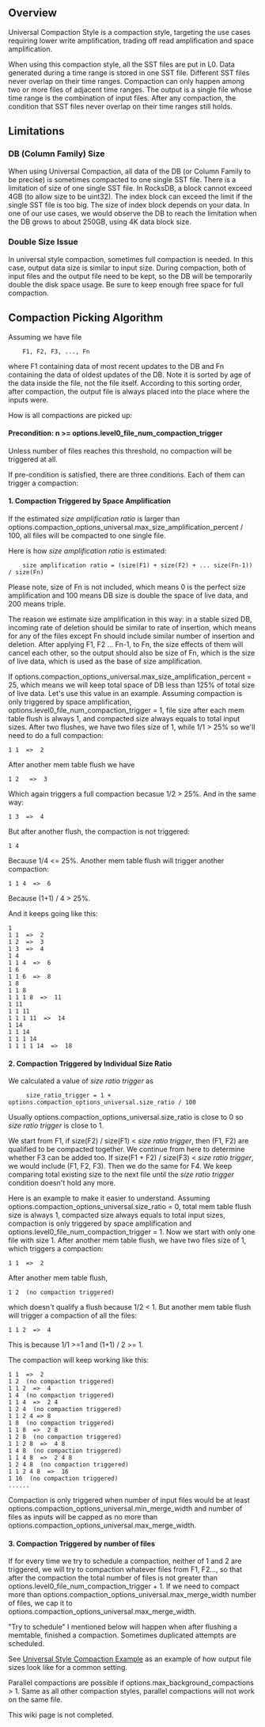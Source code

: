 ## Overview
Universal Compaction Style is a compaction style, targeting the use cases requiring lower write amplification, trading off read amplification and space amplification.

When using this compaction style, all the SST files are put in L0. Data generated during a time range is stored in one SST file. Different SST files never overlap on their time ranges. Compaction can only happen among two or more files of adjacent time ranges. The output is a single file whose time range is the combination of input files. After any compaction, the condition that SST files never overlap on their time ranges still holds. 

## Limitations
### DB (Column Family) Size
When using Universal Compaction, all data of the DB (or Column Family to be precise) is sometimes compacted to one single SST file. There is a limitation of size of one single SST file. In RocksDB, a block cannot exceed 4GB (to allow size to be uint32). The index block can exceed the limit if the single SST file is too big. The size of index block depends on your data. In one of our use cases, we would observe the DB to reach the limitation when the DB grows to about 250GB, using 4K data block size.

### Double Size Issue
In universal style compaction, sometimes full compaction is needed. In this case, output data size is similar to input size. During compaction, both of input files and the output file need to be kept, so the DB will be temporarily double the disk space usage. Be sure to keep enough free space for full compaction.

## Compaction Picking Algorithm
Assuming we have file
```
    F1, F2, F3, ..., Fn
```
where F1 containing data of most recent updates to the DB and Fn containing the data of oldest updates of the DB. Note it is sorted by age of the data inside the file, not the file itself. According to this sorting order, after compaction, the output file is always placed into the place where the inputs were.

How is all compactions are picked up:

#### Precondition: n >= options.level0_file_num_compaction_trigger
Unless number of files reaches this threshold, no compaction will be triggered at all.

If pre-condition is satisfied, there are three conditions. Each of them can trigger a compaction:

#### 1. Compaction Triggered by Space Amplification
If the estimated _size amplification ratio_ is larger than options.compaction_options_universal.max_size_amplification_percent / 100, all files will be compacted to one single file.

Here is how _size amplification ratio_ is estimated:

```
    size amplification ratio = (size(F1) + size(F2) + ... size(Fn-1)) / size(Fn)
```
Please note, size of Fn is not included, which means 0 is the perfect size amplification and 100 means DB size is double the space of live data, and 200 means triple.

The reason we estimate size amplification in this way: in a stable sized DB, incoming rate of deletion should be similar to rate of insertion, which means for any of the files except Fn should include similar number of insertion and deletion. After applying F1, F2 ... Fn-1, to Fn, the size effects of them will cancel each other, so the output should also be size of Fn, which is the size of live data, which is used as the base of size amplification.

If options.compaction_options_universal.max_size_amplification_percent = 25, which means we will keep total space of DB less than 125% of total size of live data. Let's use this value in an example. Assuming compaction is only triggered by space amplification, options.level0_file_num_compaction_trigger = 1, file size after each mem table flush is always 1, and compacted size always equals to total input sizes. After two flushes, we have two files size of 1, while 1/1 > 25% so we'll need to do a full compaction:

```
1 1  =>  2
```

After another mem table flush we have

```
1 2   =>  3
```

Which again triggers a full compaction becasue 1/2 > 25%. And in the same way:

```
1 3  =>  4
```

But after another flush, the compaction is not triggered:

```
1 4
```

Because 1/4 <= 25%. Another mem table flush will trigger another compaction:

```
1 1 4  =>  6
```

Because (1+1) / 4 > 25%.

And it keeps going like this:

```
1
1 1  =>  2
1 2  =>  3
1 3  =>  4
1 4
1 1 4  =>  6
1 6
1 1 6  =>  8
1 8
1 1 8
1 1 1 8  =>  11
1 11
1 1 11
1 1 1 11  =>  14
1 14
1 1 14
1 1 1 14
1 1 1 1 14  =>  18
```

#### 2. Compaction Triggered by Individual Size Ratio
We calculated a value of _size ratio trigger_ as

```
     size_ratio_trigger = 1 + options.compaction_options_universal.size_ratio / 100
```
Usually options.compaction_options_universal.size_ratio is close to 0 so _size ratio trigger_ is close to 1.

We start from F1, if size(F2) / size(F1) < _size ratio trigger_, then (F1, F2) are qualified to be compacted together. We continue from here to determine whether F3 can be added too. If size(F1 + F2) / size(F3) < _size ratio trigger_, we would include (F1, F2, F3). Then we do the same for F4. We keep comparing total existing size to the next file until the _size ratio trigger_ condition doesn't hold any more.

Here is an example to make it easier to understand. Assuming options.compaction_options_universal.size_ratio = 0, total mem table flush size is always 1, compacted size always equals to total input sizes, compaction is only triggered by space amplification and options.level0_file_num_compaction_trigger = 1. Now we start with only one file with size 1. After another mem table flush, we have two files size of 1, which triggers a compaction:

```
1 1  =>  2
```

After another mem table flush,

```
1 2  (no compaction triggered)
```

which doesn't qualify a flush because 1/2 < 1. But another mem table flush will trigger a compaction of all the files:

```
1 1 2  =>  4
```

This is because 1/1 >=1 and (1+1) / 2 >= 1.

The compaction will keep working like this:

```
1 1  =>  2
1 2  (no compaction triggered)
1 1 2  =>  4
1 4  (no compaction triggered)
1 1 4  =>  2 4
1 2 4  (no compaction triggered)
1 1 2 4 => 8
1 8  (no compaction triggered)
1 1 8  =>  2 8
1 2 8  (no compaction triggered)
1 1 2 8  =>  4 8
1 4 8  (no compaction triggered)
1 1 4 8  =>  2 4 8
1 2 4 8  (no compaction triggered)
1 1 2 4 8  =>  16
1 16  (no compaction triggered)
......
```

Compaction is only triggered when number of input files would be at least options.compaction_options_universal.min_merge_width and number of files as inputs will be capped as no more than  options.compaction_options_universal.max_merge_width.

#### 3. Compaction Triggered by number of files
If for every time we try to schedule a compaction, neither of 1 and 2 are triggered, we will try to compaction whatever files from F1, F2..., so that after the compaction the total number of files is not greater than options.level0_file_num_compaction_trigger + 1. If we need to compact more than options.compaction_options_universal.max_merge_width number of files, we cap it to options.compaction_options_universal.max_merge_width.

"Try to schedule" I mentioned below will happen when after flushing a memtable, finished a compaction. Sometimes duplicated attempts are scheduled.

See [Universal Style Compaction Example](https://github.com/facebook/rocksdb/wiki/Universal-Style-Compaction-Example) as an example of how output file sizes look like for a common setting.

Parallel compactions are possible if options.max_background_compactions > 1. Same as all other compaction styles, parallel compactions will not work on the same file.

 

This wiki page is not completed.
